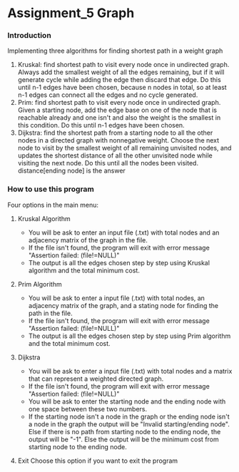 # Assignment_5 Graph

### Introduction ###

Implementing three algorithms for finding shortest path in a weight graph

1. Kruskal: find shortest path to visit every node once in undirected graph. Always add the smallest weight of all the edges remaining, but if it will generate cycle while adding the edge then discard that edge. Do this until n-1 edges have been chosen, because n nodes in total, so at least n-1 edges can connect all the edges and no cycle generated.
2. Prim:  find shortest path to visit every node once in undirected graph. Given a starting node, add the edge base on one of the node that is reachable already and one isn't and also the weight is the smallest in this condition. Do this until n-1 edges have been chosen.
3. Dijkstra: find the shortest path from a starting node to all the other nodes in a directed graph with nonnegative weight. Choose the next node to visit by the smallest weight of all remaining unvisited nodes, and updates the shortest distance of all the other unvisited node while visiting the next node. Do this until all the nodes been visited. distance[ending node] is the answer

### How to use this program ###

Four options in the main menu:

1. Kruskal Algorithm
	
	* You will be ask to enter an input file (.txt) with total nodes and an adjacency matrix of the graph in the file.
	* If the file isn't found, the program will exit with error message "Assertion failed: (file!=NULL)"
	* The output is all the edges chosen step by step using Kruskal algorithm and the total minimum cost.

2. Prim Algorithm
	
	* You will be ask to enter a input file (.txt) with total nodes, an adjacency matrix of the graph, and a stating node for finding the path in the file.
	* If the file isn't found, the program will exit with error message "Assertion failed: (file!=NULL)"
	* The output is all the edges chosen step by step using Prim algorithm and the total minimum cost.

3. Dijkstra

	* You will be ask to enter a input file (.txt) with total nodes and a matrix that can represent a weighted directed graph.
	* If the file isn't found, the program will exit with error message "Assertion failed: (file!=NULL)"
	* You will be ask to enter the starting node and the ending node with one space between these two numbers.
	*  If the starting node isn't a node in the graph or the ending node isn't a node in the graph the output will be "Invalid starting/ending node". Else if there is no path from starting node to the ending node, the output will be "-1". Else the output will be the minimum cost from starting node to the ending node.

4.  Exit
    Choose this option if you want to exit the program
